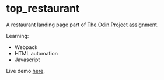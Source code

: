 # top_restaurant
A restaurant landing page part of <a href="https://www.theodinproject.com/lessons/node-path-javascript-restaurant-page">The Odin Project assignment</a>.

Learning:
- Webpack
- HTML automation
- Javascript

Live demo <a href="https://cel8.github.io/top_restaurant/">here</a>.
